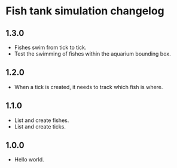 # Fish tank simulation changelog

## 1.3.0
- Fishes swim from tick to tick.
- Test the swimming of fishes within the aquarium bounding box.

## 1.2.0
- When a tick is created, it needs to track which fish is where.

## 1.1.0
- List and create fishes.
- List and create ticks.

## 1.0.0
- Hello world.
